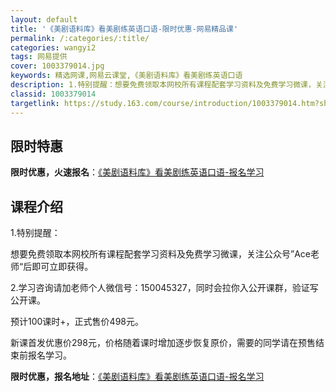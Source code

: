 ```yaml
---
layout: default
title: '《美剧语料库》看美剧练英语口语-限时优惠-网易精品课'
permalink: /:categories/:title/
categories: wangyi2
tags: 网易提供
cover: 1003379014.jpg
keywords: 精选网课,网易云课堂,《美剧语料库》看美剧练英语口语
description: 1.特别提醒：想要免费领取本网校所有课程配套学习资料及免费学习微课，关注公众号”Ace老师“后即可立即获得。2.学习咨询
classid: 1003379014
targetlink: https://study.163.com/course/introduction/1003379014.htm?share=1&shareId=1025206652&utm_campaign=share&utm_medium=iphoneShare&utm_source=&utm_u=1025206652
---
```


## 限时特惠

**限时优惠，火速报名**：[《美剧语料库》看美剧练英语口语-报名学习](https://study.163.com/course/introduction/1003379014.htm?share=1&shareId=1025206652&utm_campaign=share&utm_medium=iphoneShare&utm_source=&utm_u=1025206652)

## 课程介绍

1.特别提醒：

想要免费领取本网校所有课程配套学习资料及免费学习微课，关注公众号”Ace老师“后即可立即获得。

2.学习咨询请加老师个人微信号：150045327，同时会拉你入公开课群，验证写公开课。

预计100课时+，正式售价498元。  

新课首发优惠价298元，价格随着课时增加逐步恢复原价，需要的同学请在预售结束前报名学习。

**限时优惠，报名地址**：[《美剧语料库》看美剧练英语口语-报名学习](https://study.163.com/course/introduction/1003379014.htm?share=1&shareId=1025206652&utm_campaign=share&utm_medium=iphoneShare&utm_source=&utm_u=1025206652)

